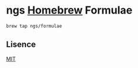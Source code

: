 ngs [Homebrew] Formulae
=======================

```sh
brew tap ngs/formulae
```

[Homebrew]: https://brew.sh/

Lisence
-------

[MIT](LICENSE.md)
